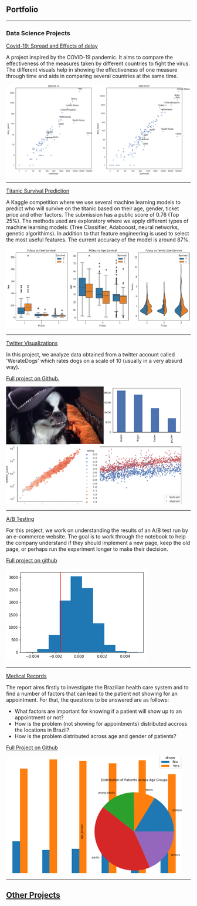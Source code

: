 ## Portfolio

---

### Data Science Projects

[Covid-19: Spread and Effects of delay](https://www.kaggle.com/mohammadtraboulsi/covid-19-spread-and-effect-of-delay/notebook)

 A project inspired by the COVID-19 pandemic. It aims to compare the effectiveness of the measures taken by different countries to fight the virus. The different visuals help in showing the effectiveness of one measure through time and aids in comparing several countries at the same time. 
 
<img src="images/sample_image.png?raw=true"/>

---
[Titanic Survival Prediction](https://www.kaggle.com/mohammadtraboulsi/titanic-survival-prediction)

A Kaggle competition where we use several machine learning models to predict who will survive on the titanic based on their age, gender, ticket price and other factors. 
The submission has a public score of 0.76 (Top 25%).
The methods used are exploratory where we apply different types of machine learning models: (Tree Classifier, Adabooost, neural networks, genetic algorithims). In addition to that feature engineering is used to select the most useful features. 
The current accuracy of the model is around 87%.

<img src="images/titanic.png?raw=true"/>

---
[Twitter Visualizations](https://htmlpreview.github.io/?https://github.com/user689/Data-Analysis-Projects/blob/master/twitter_visualization/wrangle_act.html)

In this project, we analyze data obtained from a twitter account called 'WerateDogs' which rates dogs on a scale of 10 (usually in a very absurd way).

[Full project on Github.](https://github.com/user689/Data-Analysis-Projects/tree/master/twitter_visualization)

<img src="images/project2.jpg?raw=true"/>

---
[A/B Testing](https://htmlpreview.github.io/?https://github.com/user689/Data-Analysis-Projects/blob/master/abtesting/Analyze_ab_test_results_notebook.html)

For this project, we work on understanding the results of an A/B test run by an e-commerce website. The goal is to work through the notebook to help the company understand if they should implement a new page, keep the old page, or perhaps run the experiment longer to make their decision.

[Full project on github](https://github.com/user689/Data-Analysis-Projects/blob/master/abtesting/)

<img src="images/probability.png?raw=true"/>

---
[Medical Records](https://htmlpreview.github.io/?https://github.com/user689/Data-Analysis-Projects/blob/master/medical_records/investigating%20medical%20records.html)

The report aims firstly to investigate the Brazilian health care system and to find a number of factors that can lead to the patient not showing for an appointment. For that, the questions to be answered are as follows:

 - What factors are important for knowing if a patient will show up to an appointment or not?
 - How is the problem (not showing for appointments) distributed accross the locations in Brazil?
 - How is the problem distributed across age and gender of patients?
 
 [Full Project on Github](https://github.com/user689/Data-Analysis-Projects/tree/master/medical_records)

<img src="images/project3.jpg?raw=true"/>

---

## [Other Projects](https://github.com/user689/Data-Analysis-Projects)
